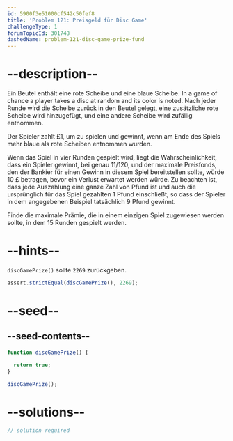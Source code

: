 ```yaml
---
id: 5900f3e51000cf542c50fef8
title: 'Problem 121: Preisgeld für Disc Game'
challengeType: 1
forumTopicId: 301748
dashedName: problem-121-disc-game-prize-fund
---
```


# --description--

Ein Beutel enthält eine rote Scheibe und eine blaue Scheibe. In a game of chance a player takes a disc at random and its color is noted. Nach jeder Runde wird die Scheibe zurück in den Beutel gelegt, eine zusätzliche rote Scheibe wird hinzugefügt, und eine andere Scheibe wird zufällig entnommen.

Der Spieler zahlt £1, um zu spielen und gewinnt, wenn am Ende des Spiels mehr blaue als rote Scheiben entnommen wurden.

Wenn das Spiel in vier Runden gespielt wird, liegt die Wahrscheinlichkeit, dass ein Spieler gewinnt, bei genau 11/120, und der maximale Preisfonds, den der Bankier für einen Gewinn in diesem Spiel bereitstellen sollte, würde 10 £ betragen, bevor ein Verlust erwartet werden würde. Zu beachten ist, dass jede Auszahlung eine ganze Zahl von Pfund ist und auch die ursprünglich für das Spiel gezahlten 1 Pfund einschließt, so dass der Spieler in dem angegebenen Beispiel tatsächlich 9 Pfund gewinnt.

Finde die maximale Prämie, die in einem einzigen Spiel zugewiesen werden sollte, in dem 15 Runden gespielt werden.

# --hints--

`discGamePrize()` sollte `2269` zurückgeben.

```js
assert.strictEqual(discGamePrize(), 2269);
```

# --seed--

## --seed-contents--

```js
function discGamePrize() {

  return true;
}

discGamePrize();
```

# --solutions--

```js
// solution required
```
